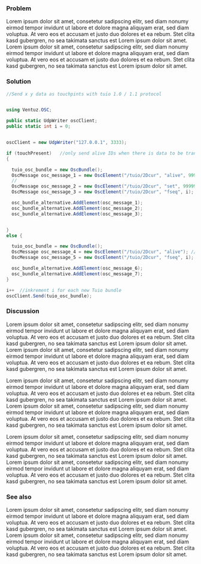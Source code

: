 

### Problem

Lorem ipsum dolor sit amet, consetetur sadipscing elitr, sed diam nonumy eirmod tempor invidunt ut labore et dolore magna aliquyam erat, sed diam voluptua. At vero eos et accusam et justo duo dolores et ea rebum. Stet clita kasd gubergren, no sea takimata sanctus est Lorem ipsum dolor sit amet. Lorem ipsum dolor sit amet, consetetur sadipscing elitr, sed diam nonumy eirmod tempor invidunt ut labore et dolore magna aliquyam erat, sed diam voluptua. At vero eos et accusam et justo duo dolores et ea rebum. Stet clita kasd gubergren, no sea takimata sanctus est Lorem ipsum dolor sit amet.

### Solution
```cs
//Send x y data as touchpints with tuio 1.0 / 1.1 protocol 


using Ventuz.OSC;

public static UdpWriter oscClient;
public static int i = 0;


oscClient = new UdpWriter("127.0.0.1", 3333);

if (touchPresent)   //only send alive IDs when there is data to be transmitted. 
{

  tuio_osc_bundle = new OscBundle();
  OscMessage osc_message_1 = new OscElement("/tuio/2Dcur", "alive", 99999); //choose an ID
  //                                                                      X     Y     
  OscMessage osc_message_2 = new OscElement("/tuio/2Dcur", "set", 99999, 0.0f, 0.0f, 0.0f, 0.0f, 0.0f);
  OscMessage osc_message_3 = new OscElement("/tuio/2Dcur", "fseq", i); 

  osc_bundle_alternative.AddElement(osc_message_1);
  osc_bundle_alternative.AddElement(osc_message_2);
  osc_bundle_alternative.AddElement(osc_message_3);


}
else {

  tuio_osc_bundle = new OscBundle();
  OscMessage osc_message_4 = new OscElement("/tuio/2Dcur", "alive"); //no alive ID means no touch present
  OscMessage osc_message_5 = new OscElement("/tuio/2Dcur", "fseq", i);

  osc_bundle_alternative.AddElement(osc_message_6);
  osc_bundle_alternative.AddElement(osc_message_7);
}

i++  //inkrement i for each new Tuio bundle
oscClient.Send(tuio_osc_bundle);

```
### Discussion


Lorem ipsum dolor sit amet, consetetur sadipscing elitr, sed diam nonumy eirmod tempor invidunt ut labore et dolore magna aliquyam erat, sed diam voluptua. At vero eos et accusam et justo duo dolores et ea rebum. Stet clita kasd gubergren, no sea takimata sanctus est Lorem ipsum dolor sit amet. Lorem ipsum dolor sit amet, consetetur sadipscing elitr, sed diam nonumy eirmod tempor invidunt ut labore et dolore magna aliquyam erat, sed diam voluptua. At vero eos et accusam et justo duo dolores et ea rebum. Stet clita kasd gubergren, no sea takimata sanctus est Lorem ipsum dolor sit amet.

Lorem ipsum dolor sit amet, consetetur sadipscing elitr, sed diam nonumy eirmod tempor invidunt ut labore et dolore magna aliquyam erat, sed diam voluptua. At vero eos et accusam et justo duo dolores et ea rebum. Stet clita kasd gubergren, no sea takimata sanctus est Lorem ipsum dolor sit amet. Lorem ipsum dolor sit amet, consetetur sadipscing elitr, sed diam nonumy eirmod tempor invidunt ut labore et dolore magna aliquyam erat, sed diam voluptua. At vero eos et accusam et justo duo dolores et ea rebum. Stet clita kasd gubergren, no sea takimata sanctus est Lorem ipsum dolor sit amet.

Lorem ipsum dolor sit amet, consetetur sadipscing elitr, sed diam nonumy eirmod tempor invidunt ut labore et dolore magna aliquyam erat, sed diam voluptua. At vero eos et accusam et justo duo dolores et ea rebum. Stet clita kasd gubergren, no sea takimata sanctus est Lorem ipsum dolor sit amet. Lorem ipsum dolor sit amet, consetetur sadipscing elitr, sed diam nonumy eirmod tempor invidunt ut labore et dolore magna aliquyam erat, sed diam voluptua. At vero eos et accusam et justo duo dolores et ea rebum. Stet clita kasd gubergren, no sea takimata sanctus est Lorem ipsum dolor sit amet.


### See also

Lorem ipsum dolor sit amet, consetetur sadipscing elitr, sed diam nonumy eirmod tempor invidunt ut labore et dolore magna aliquyam erat, sed diam voluptua. At vero eos et accusam et justo duo dolores et ea rebum. Stet clita kasd gubergren, no sea takimata sanctus est Lorem ipsum dolor sit amet. Lorem ipsum dolor sit amet, consetetur sadipscing elitr, sed diam nonumy eirmod tempor invidunt ut labore et dolore magna aliquyam erat, sed diam voluptua. At vero eos et accusam et justo duo dolores et ea rebum. Stet clita kasd gubergren, no sea takimata sanctus est Lorem ipsum dolor sit amet.
